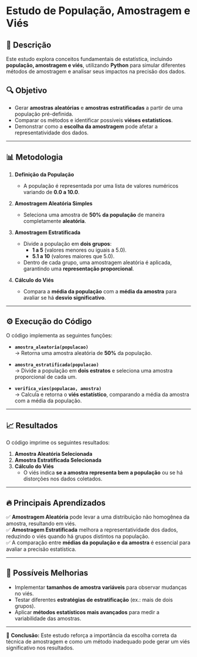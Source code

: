 # **Estudo de População, Amostragem e Viés**

## 📌 **Descrição**
Este estudo explora conceitos fundamentais de estatística, incluindo **população, amostragem e viés**, utilizando **Python** para simular diferentes métodos de amostragem e analisar seus impactos na precisão dos dados.

## 🔍 **Objetivo**
- Gerar **amostras aleatórias** e **amostras estratificadas** a partir de uma população pré-definida.
- Comparar os métodos e identificar possíveis **viéses estatísticos**.
- Demonstrar como a **escolha da amostragem** pode afetar a representatividade dos dados.

---

## 📊 **Metodologia**
1. **Definição da População**  
   - A população é representada por uma lista de valores numéricos variando de **0.0 a 10.0**.
  
2. **Amostragem Aleatória Simples**  
   - Seleciona uma amostra de **50% da população** de maneira completamente **aleatória**.

3. **Amostragem Estratificada**  
   - Divide a população em **dois grupos**:
     - **1 a 5** (valores menores ou iguais a 5.0).
     - **5.1 a 10** (valores maiores que 5.0).
   - Dentro de cada grupo, uma amostragem aleatória é aplicada, garantindo uma **representação proporcional**.

4. **Cálculo do Viés**  
   - Compara a **média da população** com a **média da amostra** para avaliar se há **desvio significativo**.

---

## ⚙️ **Execução do Código**
O código implementa as seguintes funções:

- **`amostra_aleatoria(populacao)`**  
  -> Retorna uma amostra aleatória de **50%** da população.

- **`amostra_estratificada(populacao)`**  
  -> Divide a população em **dois estratos** e seleciona uma amostra proporcional de cada um.

- **`verifica_vies(populacao, amostra)`**  
  -> Calcula e retorna o **viés estatístico**, comparando a média da amostra com a média da população.

---

## 📈 **Resultados**
O código imprime os seguintes resultados:
1. **Amostra Aleatória Selecionada**
2. **Amostra Estratificada Selecionada**
3. **Cálculo do Viés**
   - O viés indica **se a amostra representa bem a população** ou se há distorções nos dados coletados.

---

## 🔥 **Principais Aprendizados**
✅ **Amostragem Aleatória** pode levar a uma distribuição não homogênea da amostra, resultando em viés.  
✅ **Amostragem Estratificada** melhora a representatividade dos dados, reduzindo o viés quando há grupos distintos na população.  
✅ A comparação entre **médias da população e da amostra** é essencial para avaliar a precisão estatística.  

---

## 🚀 **Possíveis Melhorias**
- Implementar **tamanhos de amostra variáveis** para observar mudanças no viés.
- Testar diferentes **estratégias de estratificação** (ex.: mais de dois grupos).
- Aplicar **métodos estatísticos mais avançados** para medir a variabilidade das amostras.

---

📝 **Conclusão:** Este estudo reforça a importância da escolha correta da técnica de amostragem e como um método inadequado pode gerar um viés significativo nos resultados.
